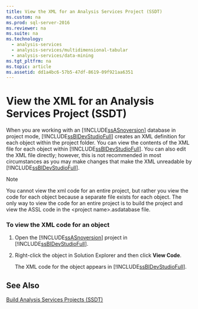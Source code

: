 ```yaml
---
title: View the XML for an Analysis Services Project (SSDT)
ms.custom: na
ms.prod: sql-server-2016
ms.reviewer: na
ms.suite: na
ms.technology: 
  - analysis-services
  - analysis-services/multidimensional-tabular
  - analysis-services/data-mining
ms.tgt_pltfrm: na
ms.topic: article
ms.assetid: dd1a4bc6-57b5-47df-8619-09f921aa6351
---
```

# View the XML for an Analysis Services Project (SSDT)
  When you are working with an [!INCLUDE[ssASnoversion](../../Token\Other/ssASnoversion_md.md)] database in project mode, [!INCLUDE[ssBIDevStudioFull](../../Token\Other/ssBIDevStudioFull_md.md)] creates an XML definition for each object within the project folder. You can view the contents of the XML file for each object within [!INCLUDE[ssBIDevStudioFull](../../Token\Other/ssBIDevStudioFull_md.md)]. You can also edit the XML file directly; however, this is not recommended in most circumstances as you may make changes that make the XML unreadable by [!INCLUDE[ssBIDevStudioFull](../../Token\Other/ssBIDevStudioFull_md.md)].  
  
> [!NOTE]  
>  You cannot view the xml code for an entire project, but rather you view the code for each object because a separate file exists for each object. The only way to view the code for an entire project is to build the project and view the ASSL code in the \<project name\>.asdatabase file.  
  
### To view the XML code for an object  
  
1.  Open the [!INCLUDE[ssASnoversion](../../Token\Other/ssASnoversion_md.md)] project in [!INCLUDE[ssBIDevStudioFull](../../Token\Other/ssBIDevStudioFull_md.md)].  
  
2.  Right\-click the object in Solution Explorer and then click **View Code**.  
  
     The XML code for the object appears in [!INCLUDE[ssBIDevStudioFull](../../Token\Other/ssBIDevStudioFull_md.md)].  
  
## See Also  
 [Build Analysis Services Projects &#40;SSDT&#41;](../../Topics\TopicNameNotContainA/Build-Analysis-Services-Projects--SSDT-.md)  
  
  